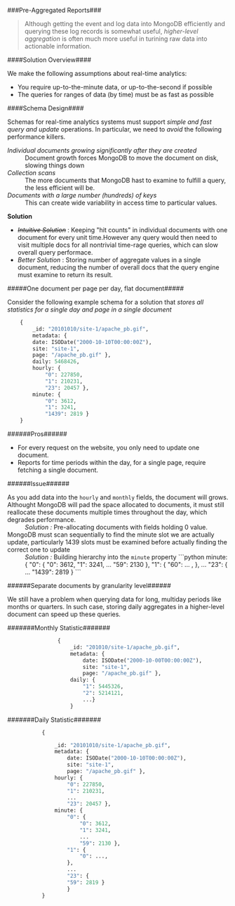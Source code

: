 ###Pre-Aggregated Reports###

<blockquote>Although getting the event and log data into MongoDB efficiently and querying these log records
is somewhat useful, <em>higher-level aggregation</em> is often much more useful in turining raw data into 
actionable information.</blockquote>

####Solution Overview####

We make the following assumptions about real-time analytics:

<ul>
    <li>You require up-to-the-minute data, or up-to-the-second if possible</li>
    <li>The queries for ranges of data (by time) must be as fast as possible</li>
</ul>

####Schema Design####

<p>Schemas for real-time analytics systems must support <em>simple and fast query 
and update</em> operations. In particular, we need to <em>avoid</em> the following 
performance killers.</p>
<dl>
    <dt><em>Individual documents growing significantly after they are created</em></dt>
    <dd>Document growth forces MongoDB to move the document on disk, slowing things down</dd>
    <dt><em>Collection scans</em></dt>
    <dd>The more documents that MongoDB hast to examine to fulfill a query, the less efficient will be.</dd>
    <dt><em>Documents with a large number (hundreds) of keys</em></dt>
    <dd>This can create wide variability in access time to particular values.</dd>
</dl>

<strong>Solution</strong>
<ul>
    <li><em><s>Intuitive Solution</s></em> : Keeping "hit counts" in individual documents with one document for every unit time.However any query would then need to visit multiple docs for all nontrivial time-rage queries, which can slow overall query performace.</li>
    <li><em>Better Solution</em> : Storing number of aggregate values in a single document, reducing the number of overall docs that the query engine must examine to return its result.</li>
</ul>

#####One document per page per day, flat document#####

<p>Consider the following example schema for a solution that <em>stores all statistics for a single day and page in a single document</em></p>

```python
    {
        _id: "20101010/site-1/apache_pb.gif",
        metadata: {
        date: ISODate("2000-10-10T00:00:00Z"),
        site: "site-1",
        page: "/apache_pb.gif" },
        daily: 5468426,
        hourly: {
            "0": 227850,
            "1": 210231,
            "23": 20457 },
        minute: {
            "0": 3612,
            "1": 3241,
            "1439": 2819 }
    }
```

######Pros######

<ul>
    <li>For every request on the website, you only need to update one document.</li>
    <li>Reports for time periods within the day, for a single page, require fetching a single document.</li>
</ul>

######Issue######
<dl>
    <dt>As you add data into the <code>hourly</code> and <code>monthly</code> fields, the document will grows.
    Althought MongoDB will pad the space allocated to documents, it must still reallocate these documents
    multiple times throughout the day, which degrades performance.</dt>
    <dd><em>Solution :</em> Pre-allocating documents with fields holding 0 value.</dd>
    <dt>MongoDB must scan sequentially to find the minute slot we are actually update, particularly 1439 slots
    must be examined before actually finding the correct one to update</dt>
    <dd><em>Solution :</em> Building hierarchy into the <code>minute</code> property
        ```python
            minute: {
                "0": {
                    "0": 3612,
                    "1": 3241,
                    ...
                    "59": 2130 },
                "1": {
                    "60": ... ,
                },
                ...
                "23": {
                    ...
                "1439": 2819 }
        ```
    </dd>
</dl>

######Separate documents by granularity level######

We still have a problem when querying data for long, multiday periods like months 
or quarters. In such case, storing daily aggregates in a higher-level document can
speed up these queries.

#######Monthly Statistic#######

```python
                {
                    _id: "201010/site-1/apache_pb.gif",
                    metadata: {
                        date: ISODate("2000-10-00T00:00:00Z"),
                        site: "site-1",
                        page: "/apache_pb.gif" },
                    daily: {
                        "1": 5445326,
                        "2": 5214121,
                        ...}
                    }
```

#######Daily Statistic#######

 ```python
            {

                _id: "20101010/site-1/apache_pb.gif",
                metadata: {
                    date: ISODate("2000-10-10T00:00:00Z"),
                    site: "site-1",
                    page: "/apache_pb.gif" },
                hourly: {
                    "0": 227850,
                    "1": 210231,
                    ...
                    "23": 20457 },
                minute: {
                    "0": {
                        "0": 3612,
                        "1": 3241,
                        ...
                        "59": 2130 },
                    "1": {
                        "0": ...,
                    },
                    ...
                    "23": {
                    "59": 2819 }
                    }
            } 
```





